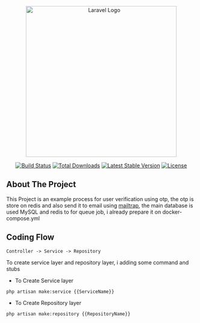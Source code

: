 <p align="center"><a href="https://laravel.com" target="_blank"><img src="https://raw.githubusercontent.com/laravel/art/master/logo-lockup/5%20SVG/2%20CMYK/1%20Full%20Color/laravel-logolockup-cmyk-red.svg" width="400" alt="Laravel Logo"></a></p>

<p align="center">
<a href="https://github.com/laravel/framework/actions"><img src="https://github.com/laravel/framework/workflows/tests/badge.svg" alt="Build Status"></a>
<a href="https://packagist.org/packages/laravel/framework"><img src="https://img.shields.io/packagist/dt/laravel/framework" alt="Total Downloads"></a>
<a href="https://packagist.org/packages/laravel/framework"><img src="https://img.shields.io/packagist/v/laravel/framework" alt="Latest Stable Version"></a>
<a href="https://packagist.org/packages/laravel/framework"><img src="https://img.shields.io/packagist/l/laravel/framework" alt="License"></a>
</p>

## About The Project
This Project is an example process for user verification using otp, the otp is store on redis and also send it to email using [mailtrap](https://mailtrap.io/home), the main database is used MySQL and redis to for queue job, i already prepare it on docker-compose.yml

## Coding Flow
```
Controller -> Service -> Repository
```

To create  service layer and repository layer, i adding some command and stubs

- To Create Service layer
```
php artisan make:service {{ServiceName}}
```

- To Create Repository layer
```
php artisan make:repository {{RepositoryName}}
```